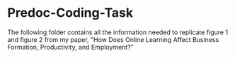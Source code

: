 # Predoc-Coding-Task
The following folder contains all the information needed to replicate figure 1 and figure 2 from my paper, "How Does Online Learning Affect Business Formation, Productivity, and Employment?"
